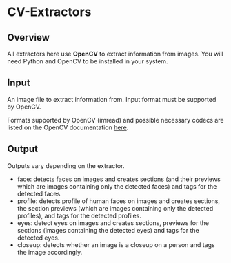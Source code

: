 # CV-Extractors


## Overview

All extractors here use **OpenCV** to extract information from images. You will need Python and OpenCV to be installed in your system.


## Input
An image file to extract information from. Input format must be supported by OpenCV.  
  
Formats supported by OpenCV (imread) and possible necessary codecs are listed on the OpenCV documentation [here](http://docs.opencv.org/modules/highgui/doc/reading_and_writing_images_and_video.html?#imread).

## Output
Outputs vary depending on the extractor.

* face: detects faces on images and creates sections (and their previews which are images containing only the detected faces) and tags for the detected faces.
* profile: detects profile of human faces on images and creates sections, the section previews (which are images containing only the detected profiles), and tags for the detected profiles.
* eyes: detect eyes on images and creates sections, previews for the sections (images containing the detected eyes) and tags for the detected eyes.
* closeup: detects whether an image is a closeup on a person and tags the image accordingly.